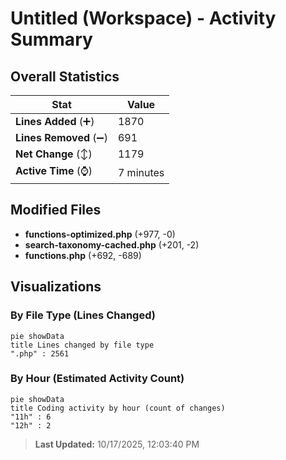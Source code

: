 # Untitled (Workspace) - Activity Summary 

## Overall Statistics

| Stat                   | Value                                                             |
| ---------------------- | ----------------------------------------------------------------- |
| **Lines Added** (➕)   | 1870                                          |
| **Lines Removed** (➖) | 691                                        |
| **Net Change** (↕)    | 1179                |
| **Active Time** (⌚)   | 7 minutes |


## Modified Files
- **functions-optimized.php** (+977, -0)
- **search-taxonomy-cached.php** (+201, -2)
- **functions.php** (+692, -689)

## Visualizations

### By File Type (Lines Changed)

```mermaid
pie showData
title Lines changed by file type
".php" : 2561
```

### By Hour (Estimated Activity Count)

```mermaid
pie showData
title Coding activity by hour (count of changes)
"11h" : 6
"12h" : 2
```


> **Last Updated:** 10/17/2025, 12:03:40 PM